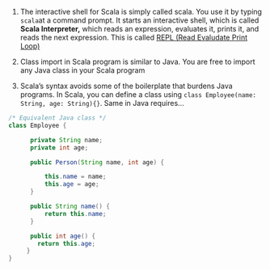 1. The interactive shell for Scala is simply called scala. You use it by typing `scala`at a command prompt. It starts an interactive shell, which is called **Scala Interpreter,** which reads an expression, evaluates it, prints it, and reads the next expression. This is called [REPL \(Read Evaludate Print Loop\)](http://docs.scala-lang.org/overviews/repl/overview.html)

2. Class import  in Scala program is similar to Java. You are free to import any Java class in your Scala program

3. Scala’s syntax avoids some of the boilerplate that burdens Java programs. In Scala, you can define a class using `class Employee(name: String, age: String){}`. Same in Java requires...

```java
/* Equivalent Java class */
class Employee { 

      private String name;
      private int age;

      public Person(String name, int age) {

          this.name = name;
          this.age = age;
      }

      public String name() { 
          return this.name; 
      }

      public int age() { 
        return this.age; 
     }
}
```



